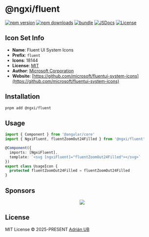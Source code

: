 # @ngxi/fluent

[![npm version][npm-version-src]][npm-version-href]
[![npm downloads][npm-downloads-src]][npm-downloads-href]
[![bundle][bundle-src]][bundle-href]
[![JSDocs][jsdocs-src]][jsdocs-href]
[![License][license-src]][license-href]

## Icon Set Info

- **Name**: Fluent UI System Icons
- **Prefix**: `fluent`
- **Icons**: 18144
- **License**: [MIT](https://github.com/microsoft/fluentui-system-icons/blob/main/LICENSE)
- **Author**: [Microsoft Corporation](https://github.com/microsoft/fluentui-system-icons)
- **Website**: [https://github.com/microsoft/fluentui-system-icons](https://github.com/microsoft/fluentui-system-icons)

## Installation

```sh
pnpm add @ngxi/fluent
```

## Usage

```ts
import { Component } from '@angular/core'
import { NgxiFluent, fluentZoomOut24Filled } from '@ngxi/fluent'

@Component({
  imports: [NgxiFluent],
  template: `<svg [ngxiFluent]="fluentZoomOut24Filled"></svg>`
})
export class UsageIcon {
  protected fluentZoomOut24Filled = fluentZoomOut24Filled
}
```

## Sponsors

<p align="center">
  <a href="https://cdn.jsdelivr.net/gh/adrian-ub/static/sponsors.svg">
    <img src='https://cdn.jsdelivr.net/gh/adrian-ub/static/sponsors.svg'/>
  </a>
</p>

## License

MIT License © 2025-PRESENT [Adrián UB](https://github.com/adrian-ub)

<!-- Badges -->

[npm-version-src]: https://img.shields.io/npm/v/@ngxi/fluent?style=flat&colorA=080f12&colorB=1fa669
[npm-version-href]: https://npmjs.com/package/@ngxi/fluent
[npm-downloads-src]: https://img.shields.io/npm/dm/@ngxi/fluent?style=flat&colorA=080f12&colorB=1fa669
[npm-downloads-href]: https://npmjs.com/package/@ngxi/fluent
[bundle-src]: https://img.shields.io/bundlephobia/minzip/@ngxi/fluent?style=flat&colorA=080f12&colorB=1fa669&label=minzip
[bundle-href]: https://bundlephobia.com/result?p=@ngxi/fluent
[license-src]: https://img.shields.io/npm/l/@ngxi/fluent?style=flat&colorA=080f12&colorB=1fa669
[license-href]: https://github.com/adrian-ub/ngxi/blob/main/LICENSE
[jsdocs-src]: https://img.shields.io/badge/jsdocs-reference-080f12?style=flat&colorA=080f12&colorB=1fa669
[jsdocs-href]: https://www.jsdocs.io/package/@ngxi/fluent
